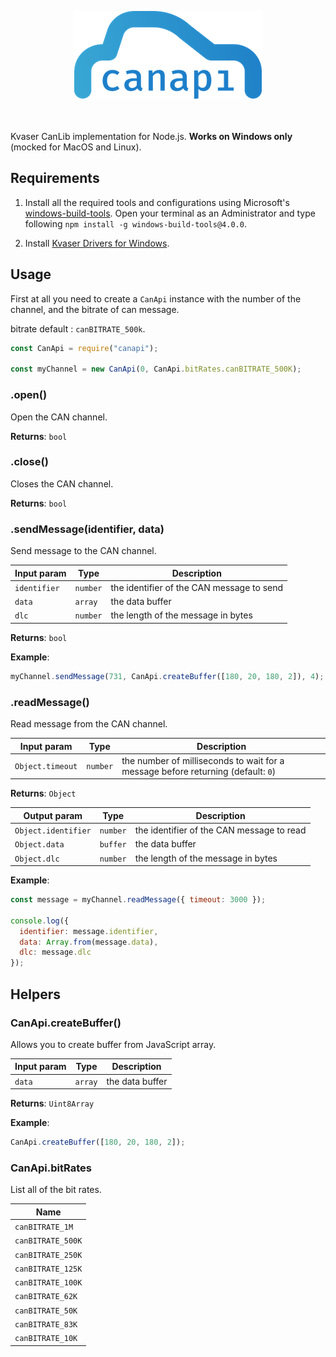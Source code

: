 <p align="center">
    <img height="141" width="300" src="https://github.com/FadioIT/canapi/blob/master/logo.png?raw=true" />
    <br/>
    <br/>
    <br/>
</p>

Kvaser CanLib implementation for Node.js.
**Works on Windows only** (mocked for MacOS and Linux).

## Requirements

1. Install all the required tools and configurations using Microsoft's [windows-build-tools](https://github.com/felixrieseberg/windows-build-tools). Open your terminal as an Administrator and type following `npm install -g windows-build-tools@4.0.0`.

2. Install [Kvaser Drivers for Windows](https://www.kvaser.com/download/).

## Usage

First at all you need to create a `CanApi` instance with the number of the channel, and the bitrate of can message.

bitrate default : `canBITRATE_500k`.

```js
const CanApi = require("canapi");

const myChannel = new CanApi(0, CanApi.bitRates.canBITRATE_500K);
```

### .open()

Open the CAN channel.

**Returns**: `bool`

### .close()

Closes the CAN channel.

**Returns**: `bool`

### .sendMessage(identifier, data)

Send message to the CAN channel.

| Input param  | Type     | Description                               |
| ------------ | -------- | ----------------------------------------- |
| `identifier` | `number` | the identifier of the CAN message to send |
| `data`       | `array`  | the data buffer                           |
| `dlc`        | `number` | the length of the message in bytes        |

**Returns**: `bool`

**Example**:

```js
myChannel.sendMessage(731, CanApi.createBuffer([180, 20, 180, 2]), 4);
```

### .readMessage()

Read message from the CAN channel.

| Input param      | Type     | Description                                                                      |
| ---------------- | -------- | -------------------------------------------------------------------------------- |
| `Object.timeout` | `number` | the number of milliseconds to wait for a message before returning (default: `0`) |

**Returns**: `Object`

| Output param        | Type     | Description                               |
| ------------------- | -------- | ----------------------------------------- |
| `Object.identifier` | `number` | the identifier of the CAN message to read |
| `Object.data`       | `buffer` | the data buffer                           |
| `Object.dlc`        | `number` | the length of the message in bytes        |

**Example**:

```js
const message = myChannel.readMessage({ timeout: 3000 });

console.log({
  identifier: message.identifier,
  data: Array.from(message.data),
  dlc: message.dlc
});
```

## Helpers

### CanApi.createBuffer()

Allows you to create buffer from JavaScript array.

| Input param | Type    | Description     |
| ----------- | ------- | --------------- |
| `data`      | `array` | the data buffer |

**Returns**: `Uint8Array`

**Example**:

```js
CanApi.createBuffer([180, 20, 180, 2]);
```

### CanApi.bitRates

List all of the bit rates.

| Name              |
| ----------------- |
| `canBITRATE_1M`   |
| `canBITRATE_500K` |
| `canBITRATE_250K` |
| `canBITRATE_125K` |
| `canBITRATE_100K` |
| `canBITRATE_62K`  |
| `canBITRATE_50K`  |
| `canBITRATE_83K`  |
| `canBITRATE_10K`  |
